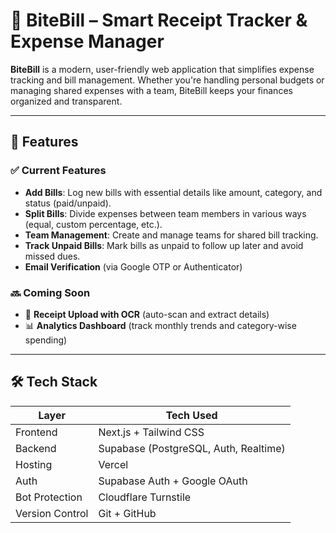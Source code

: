 # 🧾 BiteBill – Smart Receipt Tracker & Expense Manager

**BiteBill** is a modern, user-friendly web application that simplifies expense tracking and bill management. Whether you're handling personal budgets or managing shared expenses with a team, BiteBill keeps your finances organized and transparent.

---

## 🚀 Features

### ✅ Current Features
- **Add Bills**: Log new bills with essential details like amount, category, and status (paid/unpaid).
- **Split Bills**: Divide expenses between team members in various ways (equal, custom percentage, etc.).
- **Team Management**: Create and manage teams for shared bill tracking.
- **Track Unpaid Bills**: Mark bills as unpaid to follow up later and avoid missed dues.
- **Email Verification** (via Google OTP or Authenticator)

### 🔜 Coming Soon
- 📄 **Receipt Upload with OCR** (auto-scan and extract details)
- 📊 **Analytics Dashboard** (track monthly trends and category-wise spending)

---

## 🛠️ Tech Stack

| Layer       | Tech Used                 |
|-------------|---------------------------|
| Frontend    | Next.js + Tailwind CSS    |
| Backend     | Supabase (PostgreSQL, Auth, Realtime) |
| Hosting     | Vercel                    |
| Auth        | Supabase Auth + Google OAuth |
| Bot Protection | Cloudflare Turnstile   |
| Version Control | Git + GitHub           |



